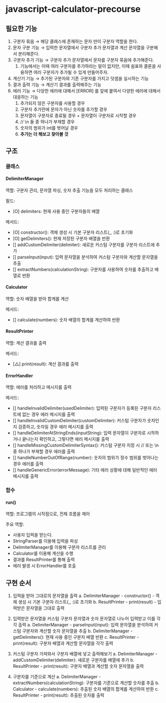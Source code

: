 # javascript-calculator-precourse

## 필요한 기능

1. 구분자 묶음 → 해당 클래스에 존재하는 문자 만이 구분자 역할을 한다.
2. 문자 구분 기능 → 입력한 문자열에서 구분자 추가 문자열과 계산 문자열을 구분해서 분리해준다.
3. 구분자 추가 기능 → 구분자 추가 문자열에서 문자를 구분자 묶음에 추가해준다.
   1. 기능에서는 이때 여러 구분자를 추가하라는 말이 없지만, 이때 쉼표와 콜론을 사용하면 여러 구분자가 추가될 수 있게 만들어주자.
4. 계산기 기능 → 추가된 구분자와 기존 구분자를 가지고 덧셈을 실시하는 기능
5. 결과 출력 기능 → 계산기 결과를 출력해주는 기능
6. 에러 기능 → 다양한 에러에 대해서 [ERROR] 를 앞에 붙여서 다양한 에러에 대해서 대응하는 기능
   1. 추가되지 않은 구분자를 사용할 경우
   2. 구분자 추가란에 문자가 아닌 숫자를 추가할 경우
   3. 문자열이 구분자로 종료될 경우 + 문자열이 구분자로 시작할 경우
   4. // \n 둘 중 하나가 부재할 경우
   5. 숫자의 범위가 int를 벗어날 경우
   6. **추가는 더 해보고 찾아볼 것**

## 구조

### 클래스

#### DelimiterManager

역할: 구분자 관리, 문자열 파싱, 숫자 추출 기능을 모두 처리하는 클래스

필드:

- [O] delimiters: 현재 사용 중인 구분자들의 배열

메서드:

- [O] constructor(): 객체 생성 시 기본 구분자 리스트(,, :)로 초기화
- [O] getDelimiters(): 현재 저장된 구분자 배열을 반환
- [] addCustomDelimiter(delimiter): 새로운 커스텀 구분자를 구분자 리스트에 추가
- [] parseInput(input): 입력 문자열을 분석하여 커스텀 구분자와 계산할 문자열을 추출
- [] extractNumbers(calculationString): 구분자를 사용하여 숫자를 추출하고 배열로 반환

#### Calculator

역할: 숫자 배열을 받아 합계를 계산

메서드:

- [] calculate(numbers): 숫자 배열의 합계를 계산하여 반환

#### ResultPrinter

역할: 계산 결과를 출력

메서드:

- [△] print(result): 계산 결과를 출력

#### ErrorHandler

역할: 에러를 처리하고 메시지를 출력

메서드:

- [] handleInvalidDelimiter(usedDelimiter): 입력된 구분자가 등록된 구분자 리스트에 없는 경우 에러 메시지를 출력
- [] handleInvalidCustomDelimiter(customDelimiter): 커스텀 구분자가 숫자인지 검증하고, 숫자일 경우 에러 메시지를 출력
- [] handleDelimiterAtStringEnds(inputString): 입력 문자열이 구분자로 시작하거나 끝나는지 확인하고, 그렇다면 에러 메시지를 출력
- [] handleMissingCustomDelimiterSyntax(): 커스텀 구분자 지정 시 // 또는 \n 중 하나가 부재할 경우 에러를 출력
- [] handleNumberOutOfRange(number): 숫자의 범위가 정수 범위를 벗어나는 경우 에러를 출력
- [] handleGenericError(errorMessage): 기타 에러 상황에 대해 일반적인 에러 메시지를 출력

### 함수

#### run()

역할: 프로그램의 시작점으로, 전체 흐름을 제어

주요 역할:

- 사용자 입력을 받는다.
- StringParser를 이용해 입력을 파싱
- DelimiterManager를 이용해 구분자 리스트를 관리
- Calculator를 이용해 계산을 수행
- 결과를 ResultPrinter를 통해 출력
- 에러 발생 시 ErrorHandler를 호출

## 구현 순서

1. 입력을 받아 그대로의 문자열을 출력
   a. DelimiterManager - constructor() - 객체 생성 시 기본 구분자 리스트(,, :)로 초기화
   b. ResultPrinter - print(result) - 입력받은 문자열을 그대로 출력

2. 입력받은 문자열을 커스텀 구분자 문자열과 숫자 문자열로 나누어 입력받고 이를 각각 출력
   a. DelimiterManager - parseInput(input): 입력 문자열을 분석하여 커스텀 구분자와 계산할 숫자 문자열을 추출
   b. DelimiterManager - getDelimiters(): 현재 사용 중인 구분자 배열 반환
   c. ResultPrinter - print(result): 구분자 배열과 계산할 문자열을 각각 출력

3. 커스텀 구분자 가져와서 구분자 배열에 넣고 출력해보기
   a. DelimiterManager - addCustomDelimiter(delimiter): 새로운 구분자를 배열에 추가
   b. ResultPrinter - print(result): 구분자 배열과 계산할 숫자 문자열을 출력

4. 구분자를 기준으로 계산
   a. DelimiterManager - extractNumbers(calculationString): 구분자를 기준으로 계산할 숫자를 추출
   b. Calculator - calculate(numbers): 추출된 숫자 배열의 합계를 계산하여 반환
   c. ResultPrinter - print(result): 추출된 숫자를 출력
